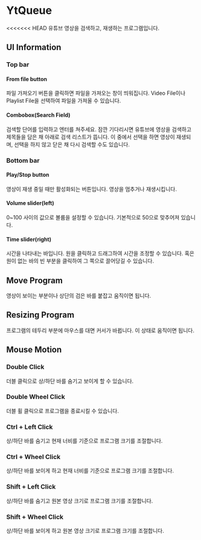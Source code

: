 # YtQueue
<<<<<<< HEAD
유튜브 영상을 검색하고, 재생하는 프로그램입니다.

## UI Information
### Top bar
#### From file button
파일 가져오기 버튼을 클릭하면 파일을 가져오는 창이 띄워집니다.
Video File이나 Playlist File을 선택하여 파일을 가져올 수 있습니다.

#### Combobox(Search Field)
검색할 단어를 입력하고 엔터를 쳐주세요.
잠깐 기다리시면 유튜브에 영상을 검색하고
제목들을 담은 채 아래로 검색 리스트가 뜹니다.
이 중에서 선택을 하면 영상이 재생되며, 선택을 하지 않고
닫은 채 다시 검색할 수도 있습니다.

### Bottom bar
#### Play/Stop button
영상이 재생 중일 때만 활성화되는 버튼입니다.
영상을 멈추거나 재생시킵니다.

#### Volume slider(left)
0~100 사이의 값으로 볼륨을 설정할 수 있습니다.
기본적으로 50으로 맞추어져 있습니다.

#### Time slider(right)
시간을 나타내는 바입니다.
원을 클릭하고 드래그하여 시간을 조정할 수 있습니다.
혹은 원이 없는 바의 빈 부분을 클릭하여 그 쪽으로 끌어당길 수 있습니다.

## Move Program
영상이 보이는 부분이나 상단의 검은 바를 붙잡고 움직이면 됩니다.

## Resizing Program
프로그램의 테두리 부분에 마우스를 대면 커서가 바뀝니다. 이 상태로 움직이면 됩니다.

## Mouse Motion
### Double Click
더블 클릭으로 상/하단 바를 숨기고 보이게 할 수 있습니다.

### Double Wheel Click
더블 휠 클릭으로 프로그램을 종료시킬 수 있습니다.

### Ctrl + Left Click
상/하단 바를 숨기고 현재 너비를 기준으로 프로그램 크기를 조절합니다.

### Ctrl + Wheel Click
상/하단 바를 보이게 하고 현재 너비를 기준으로 프로그램 크기를 조절합니다.

### Shift + Left Click
상/하단 바를 숨기고 원본 영상 크기로 프로그램 크기를 조절합니다.

### Shift + Wheel Click
상/하단 바를 보이게 하고 원본 영상 크기로 프로그램 크기를 조절합니다.
